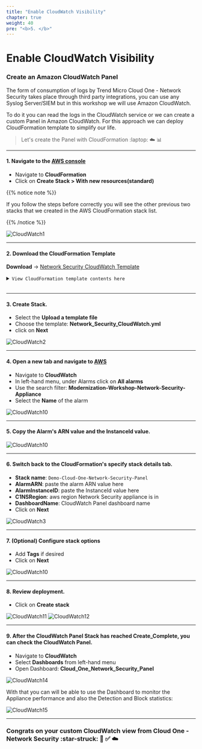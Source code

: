 ```yaml
---
title: "Enable CloudWatch Visibility"
chapter: true
weight: 40
pre: "<b>5. </b>"
---
```


# Enable CloudWatch Visibility

### Create an Amazon CloudWatch Panel

The form of consumption of logs by Trend Micro Cloud One - Network Security takes place through third party integrations, you can use any Syslog Server/SIEM but in this workshop we will use Amazon CloudWatch.

To do it you can read the logs in the CloudWatch service or we can create a custom Panel in Amazon CloudWatch. For this approach we can deploy CloudFormation template to simplify our life.

> Let's create the Panel with CloudFormation :laptop: :cloud: :bar_chart:

---

#### 1. Navigate to the [AWS console](aws.amazon.com/) 
- Navigate to **CloudFormation**
- Click on **Create Stack > With new resources(standard)**

{{% notice note %}}
<p style='text-align: left;'>
If you follow the steps before correctly you will see the other previous two stacks that we created in the AWS CloudFormation stack list.
</p>
{{% /notice %}}

![CloudWatch1](/images/CF1.png)

---

#### 2. Download the CloudFormation Template

**Download** -> [Network Security CloudWatch Template](/cft/Network_Security_CloudWatch.yml)

<details><summary markdown="span"><code>View CloudFormation template contents here</code></summary>

```
AWSTemplateFormatVersion: "2010-09-09"
Description: Creates Cloudwatch Dashboard for Cloud One Network Security
Parameters:
  DashboardName:
    Description: Insert the Name for the CloudWatch Panel
    Type: String
    Default: Cloud_One_Network_Security_Panel
  AlarmInstanceID:
    Description: Insert the Instance ID of Network Security Instance
    Type: String
  AlarmARN:
    Description: Insert the ARN for the Network Security Instance Alarm
    Type: String
  C1NSRegion:
    Description: Insert the Region where the Network Security Instance sits
    Type: String
    Default: us-east-1
Resources:
  BasicDashboard:
    Type: AWS::CloudWatch::Dashboard
    Properties:
      DashboardName: !Ref DashboardName
      DashboardBody:
        Fn::Sub: '{
              "widgets": [
                 {
                     "type": "alarm",
                     "x":0,
                     "y":0,
                     "width": 12,
                     "height": 3,
                     "properties": {
                         "alarms": [
                           "${AlarmARN}"
                           ],
                         "region": [
                           "${C1NSRegion}"
                           ],
                         "period": 60,
                         "title": "Cloud One Network Security - Status"
                     }
                  },
                  {
                     "type": "metric",
                     "x":0,
                     "y":4,
                     "width": 24,
                     "height": 6,
                     "properties": {
                         "region":"${C1NSRegion}",
                         "metrics": [
                            [ "AWS/EC2", "CPUUtilization", "InstanceId", "${AlarmInstanceID}" ],
                            [ ".", "NetworkIn", ".", "." ],
                            [ ".", "NetworkOut", ".", "." ],
                            [ ".", "NetworkPacketsIn", ".", "." ],
                            [ ".", "NetworkPacketsOut", ".", "." ],
                            [ ".", "StatusCheckFailed_System", ".", "." ],
                            [ ".", "StatusCheckFailed_Instance", ".", "." ]
                         ],
                         "view": "singleValue",
                         "period": 60,
                         "title": "Cloud One Network Security - Statistics",
                         "stat": "Average"
                     }
                  },
                  {
                     "type": "metric",
                     "x":0,
                     "y":11,
                     "width": 14,
                     "height": 6,
                     "properties": {
                         "region":"${C1NSRegion}",
                         "metrics": [
                            [ "AWS/EC2", "NetworkIn", "InstanceId", "${AlarmInstanceID}" ],
                            [ ".", "NetworkOut", ".", "." ]
                         ],
                         "view": "timeSeries",
                         "period": 60,
                         "title": "Data Transfered Bytes",
                         "stat": "Average"
                     }
                  },
                  {
                     "type": "metric",
                     "x":16,
                     "y":11,
                     "width": 8,
                     "height": 6,
                     "properties": {
                         "region":"${C1NSRegion}",
                         "metrics": [
                            [ "AWS/EC2", "NetworkIn", "InstanceId", "${AlarmInstanceID}" ],
                            [ ".", "NetworkOut", ".", "." ]
                         ],
                         "view": "singleValue",
                         "period": 60,
                         "title": "Bytes Consumed",
                         "stat": "Sum",
                         "setPeriodToTimeRange": true
                     }
                  },
                  {
                     "type": "metric",
                     "x":0,
                     "y":18,
                     "width": 14,
                     "height": 6,
                     "properties": {
                         "region":"${C1NSRegion}",
                         "metrics": [
                            [ "AWS/EC2", "NetworkPacketsIn", "InstanceId", "${AlarmInstanceID}" ],
                            [ ".", "NetworkPacketsOut", ".", "." ]
                         ],
                         "view": "timeSeries",
                         "period": 60,
                         "title": "Packets Transfered",
                         "stat": "Average"
                     }
                  },
                  {
                     "type": "metric",
                     "x":16,
                     "y":18,
                     "width": 8,
                     "height": 6,
                     "properties": {
                         "region":"${C1NSRegion}",
                         "metrics": [
                            [ "AWS/EC2", "NetworkPacketsIn", "InstanceId", "${AlarmInstanceID}" ],
                            [ ".", "NetworkPacketsOut", ".", "." ]
                         ],
                         "view": "singleValue",
                         "period": 60,
                         "title": "Packets Transfered",
                         "stat": "Sum",
                         "setPeriodToTimeRange": true
                     }
                  },
                  {
                     "type": "log",
                     "x":0,
                     "y":24,
                     "width": 24,
                     "height": 6,
                     "properties": {
                         "region":"${C1NSRegion}",
                         "view": "bar",
                         "period": 60,
                         "title": "Cloud One Network Security - BLOCK Action",
                         "stat": "Sum",
                         "query": "SOURCE \u0027network_security_logs\u0027 | fields @timestamp, @message \n| sort @timestamp desc \n| limit 20 \n| filter @message like \"Block\" \n| filter @message not like \"IP Reputation\" \n| stats count() by bin(30s) "
                     }
                  },
                  {
                     "type": "log",
                     "x":0,
                     "y":31,
                     "width": 24,
                     "height": 6,
                     "properties": {
                         "region":"${C1NSRegion}",
                         "view": "table",
                         "period": 60,
                         "title": "Cloud One Network Security - BLOCK Action",
                         "stat": "Sum",
                         "query": "SOURCE \u0027network_security_logs\u0027 | fields @timestamp, @message \n| sort @timestamp desc \n| limit 20 \n| filter @message like \"Block\" \n| filter @message not like \"IP Reputation\" "
                     }
                  },
                  {
                     "type": "log",
                     "x":0,
                     "y":38,
                     "width": 24,
                     "height": 6,
                     "properties": {
                         "region":"${C1NSRegion}",
                         "view": "bar",
                         "period": 60,
                         "title": "Cloud One Network Security - PERMIT Action",
                         "stat": "Sum",
                         "query": "SOURCE \u0027network_security_logs\u0027 | fields @timestamp, @message \n| sort @timestamp desc \n| limit 20 \n| filter @message like \"Permit\" \n| filter @message not like \"IP Reputation\" \n| stats count() by bin(30s) "
                     }
                  },
                  {
                     "type": "log",
                     "x":0,
                     "y":45,
                     "width": 24,
                     "height": 6,
                     "properties": {
                         "region":"${C1NSRegion}",
                         "view": "table",
                         "period": 60,
                         "title": "Cloud One Network Security - PERMIT Action",
                         "stat": "Sum",
                         "query": "SOURCE \u0027network_security_logs\u0027 | fields @timestamp, @message \n| sort @timestamp desc \n| limit 20 \n| filter @message like \"Permit\" \n| filter @message not like \"IP Reputation\" "
                     }
                  },
                  {
                     "type": "log",
                     "x":0,
                     "y":52,
                     "width": 24,
                     "height": 6,
                     "properties": {
                         "region":"${C1NSRegion}",
                         "view": "bar",
                         "period": 60,
                         "title": "Cloud One Network Security - Geo BLOCK",
                         "stat": "Sum",
                         "query": "SOURCE \u0027network_security_logs\u0027 | fields @timestamp, @message \n| sort @timestamp desc \n| limit 20 \n| filter @message like \"Block\" \n| filter @message like \"IP Reputation\" \n| stats count() by bin(30s) "
                     }
                  },
                  {
                     "type": "log",
                     "x":0,
                     "y":59,
                     "width": 24,
                     "height": 6,
                     "properties": {
                         "region":"${C1NSRegion}",
                         "view": "table",
                         "period": 60,
                         "title": "Cloud One Network Security - Geo BLOCK",
                         "stat": "Sum",
                         "query": "SOURCE \u0027network_security_logs\u0027 | fields @timestamp, @message \n| sort @timestamp desc \n| limit 20 \n| filter @message like \"Block\" \n| filter @message like \"IP Reputation\" "
                     }
                  }
              ]
          }'
```

</details>
<br/>

---

#### 3. Create Stack.
- Select the **Upload a template file**
- Choose the template: **Network_Security_CloudWatch.yml**
- click on **Next**

![CloudWatch2](/images/Create_Stack.png)

---

#### 4. Open a new tab and navigate to [AWS](aws.amazon.com/)
- Navigate to **CloudWatch**
- In left-hand menu, under Alarms click on **All alarms**
- Use the search filter: **Modernization-Workshop-Network-Security-Appliance**
- Select the **Name** of the alarm

![CloudWatch10](/images/panel_details.png)

---

#### 5. Copy the Alarm's **ARN** value and the **InstanceId** value.

![CloudWatch10](/images/panel_values.png)

---

#### 6. Switch back to the CloudFormation's specify stack details tab.
- **Stack name**: <code>Demo-Cloud-One-Network-Security-Panel</code>
- **AlarmARN**: paste the alarm ARN value here
- **AlarmInstanceID**: paste the InstanceId value here
- **C1NSRegion**: aws region Network Security appliance is in
- **DashboardName**: CloudWatch Panel dashboard name
- Click on **Next**

![CloudWatch3](/images/Stack_Details.png)

---

#### 7. (Optional) Configure stack options
- Add **Tags** if desired 
- Click on **Next**

![CloudWatch10](/images/panel_tags.png)

---

#### 8. Review deployment.
- Click on **Create stack**

![CloudWatch11](/images/panel_review.png)
![CloudWatch12](/images/panel_review2.png)

---

#### 9. After the CloudWatch Panel Stack has reached Create_Complete, you can check the CloudWatch Panel.

- Navigate to **CloudWatch**
- Select **Dashboards** from left-hand menu
- Open Dashboard: **Cloud_One_Network_Security_Panel**

![CloudWatch14](/images/CW_Dash.png) 

With that you can will be able to use the Dashboard to monitor the Appliance performance and also the Detection and Block statistics:

![CloudWatch15](/images/cloudwatchpanel.png) 



--------

### Congrats on your custom CloudWatch view from Cloud One - Network Security :star-struck: :robot: :white_check_mark: :cloud:

